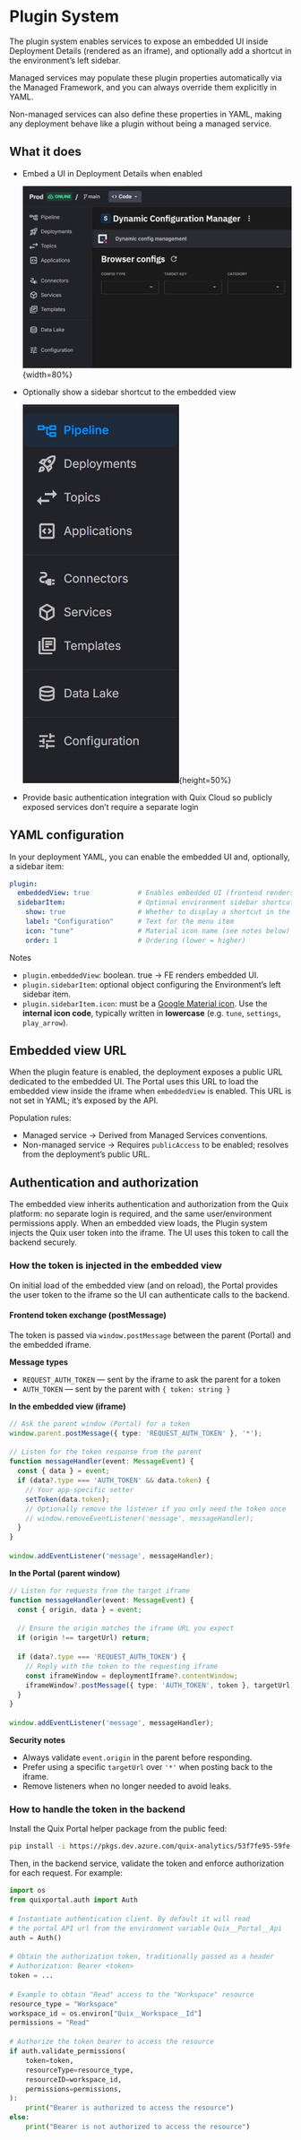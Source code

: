 # Plugin System

The plugin system enables services to expose an embedded UI inside Deployment Details (rendered as an iframe), and optionally add a shortcut in the environment’s left sidebar.

Managed services may populate these plugin properties automatically via the Managed Framework, and you can always override them explicitly in YAML.

Non-managed services can also define these properties in YAML, making any deployment behave like a plugin without being a managed service.

## What it does

* Embed a UI in Deployment Details when enabled

  ![Embedded View](images/dynamic-configuration-embedded-view.png){width=80%}

* Optionally show a sidebar shortcut to the embedded view

  ![Sidebar example](images/plugin-sidebar.png){height=50%}

* Provide basic authentication integration with Quix Cloud so publicly exposed services don’t require a separate login

## YAML configuration

In your deployment YAML, you can enable the embedded UI and, optionally, a sidebar item:

```yaml
plugin:
  embeddedView: true            # Enables embedded UI (frontend renders iframe)
  sidebarItem:                  # Optional environment sidebar shortcut
    show: true                  # Whether to display a shortcut in the sidebar
    label: "Configuration"      # Text for the menu item
    icon: "tune"                # Material icon name (see notes below)
    order: 1                    # Ordering (lower = higher)
```

Notes

* `plugin.embeddedView`: boolean. true → FE renders embedded UI.
* `plugin.sidebarItem`: optional object configuring the Environment’s left sidebar item.
* `plugin.sidebarItem.icon`: must be a [Google Material icon](https://fonts.google.com/icons). Use the **internal icon code**, typically written in **lowercase** (e.g. `tune`, `settings`, `play_arrow`).

## Embedded view URL

When the plugin feature is enabled, the deployment exposes a public URL dedicated to the embedded UI. The Portal uses this URL to load the embedded view inside the iframe when `embeddedView` is enabled. This URL is not set in YAML; it’s exposed by the API.

Population rules:

* Managed service → Derived from Managed Services conventions.
* Non-managed service → Requires `publicAccess` to be enabled; resolves from the deployment’s public URL.

## Authentication and authorization

The embedded view inherits authentication and authorization from the Quix platform: no separate login is required, and the same user/environment permissions apply.
When an embedded view loads, the Plugin system injects the Quix user token into the iframe. The UI uses this token to call the backend securely.

### How the token is injected in the embedded view

On initial load of the embedded view (and on reload), the Portal provides the user token to the iframe so the UI can authenticate calls to the backend.

#### Frontend token exchange (postMessage)

The token is passed via `window.postMessage` between the parent (Portal) and the embedded iframe.

**Message types**

* `REQUEST_AUTH_TOKEN` — sent by the iframe to ask the parent for a token
* `AUTH_TOKEN` — sent by the parent with `{ token: string }`

**In the embedded view (iframe)**

```ts
// Ask the parent window (Portal) for a token
window.parent.postMessage({ type: 'REQUEST_AUTH_TOKEN' }, '*');

// Listen for the token response from the parent
function messageHandler(event: MessageEvent) {
  const { data } = event;
  if (data?.type === 'AUTH_TOKEN' && data.token) {
    // Your app-specific setter
    setToken(data.token);
    // Optionally remove the listener if you only need the token once
    // window.removeEventListener('message', messageHandler);
  }
}

window.addEventListener('message', messageHandler);
```

**In the Portal (parent window)**

```ts
// Listen for requests from the target iframe
function messageHandler(event: MessageEvent) {
  const { origin, data } = event;

  // Ensure the origin matches the iframe URL you expect
  if (origin !== targetUrl) return;

  if (data?.type === 'REQUEST_AUTH_TOKEN') {
    // Reply with the token to the requesting iframe
    const iframeWindow = deploymentIframe?.contentWindow;
    iframeWindow?.postMessage({ type: 'AUTH_TOKEN', token }, targetUrl);
  }
}

window.addEventListener('message', messageHandler);
```

**Security notes**

* Always validate `event.origin` in the parent before responding.
* Prefer using a specific `targetUrl` over `'*'` when posting back to the iframe.
* Remove listeners when no longer needed to avoid leaks.

### How to handle the token in the backend

Install the Quix Portal helper package from the public feed:

```bash
pip install -i https://pkgs.dev.azure.com/quix-analytics/53f7fe95-59fe-4307-b479-2473b96de6d1/_packaging/public/pypi/simple/ quixportal
```

Then, in the backend service, validate the token and enforce authorization for each request. For example:

```python
import os
from quixportal.auth import Auth

# Instantiate authentication client. By default it will read
# the portal API url from the environment variable Quix__Portal__Api
auth = Auth()

# Obtain the authorization token, traditionally passed as a header
# Authorization: Bearer <token>
token = ...

# Example to obtain "Read" access to the "Workspace" resource
resource_type = "Workspace"
workspace_id = os.environ["Quix__Workspace__Id"]
permissions = "Read"

# Authorize the token bearer to access the resource
if auth.validate_permissions(
    token=token,
    resourceType=resource_type,
    resourceID=workspace_id,
    permissions=permissions,
):
    print("Bearer is authorized to access the resource")
else:
    print("Bearer is not authorized to access the resource")
```

